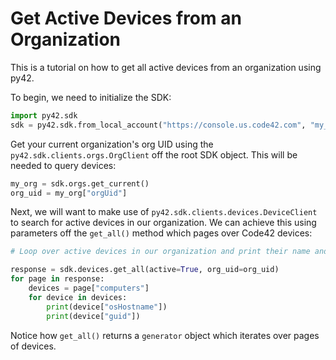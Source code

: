 # Get Active Devices from an Organization

This is a tutorial on how to get all active devices from an organization using py42.

To begin, we need to initialize the SDK:
```python
import py42.sdk
sdk = py42.sdk.from_local_account("https://console.us.code42.com", "my_username", "my_password")
```

Get your current organization's org UID using the `py42.sdk.clients.orgs.OrgClient` off the root SDK object. This will
be needed to query devices:
```python
my_org = sdk.orgs.get_current()
org_uid = my_org["orgUid"]
```

Next, we will want to make use of `py42.sdk.clients.devices.DeviceClient` to search for active devices in our
organization. We can achieve this using parameters off the `get_all()` method which pages over Code42 devices:
```python
# Loop over active devices in our organization and print their name and GUID

response = sdk.devices.get_all(active=True, org_uid=org_uid)
for page in response:
    devices = page["computers"]
    for device in devices:
        print(device["osHostname"])
        print(device["guid"])
```

Notice how `get_all()` returns a `generator` object which iterates over pages of devices.
